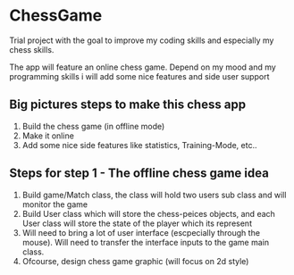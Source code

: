 # ChessGame
Trial project with the goal to improve my coding skills and especially my chess skills.

The app will feature an online chess game. Depend on my mood and my programming skills i will add some nice features and side user support

## Big pictures steps to make this chess app
1) Build the chess game (in offline mode)
2) Make it online
3) Add some nice side features like statistics, Training-Mode, etc.. 

## Steps for step 1 - The offline chess game idea
1) Build game/Match class, the class will hold two users sub class and will monitor the game
2) Build User class which will store the chess-peices objects, and each User class will store the state of the player which its represent
3) Will need to bring a lot of user interface (escpecially through the mouse). Will need to transfer the interface inputs to the game main class.
4) Ofcourse, design chess game graphic (will focus on 2d style)